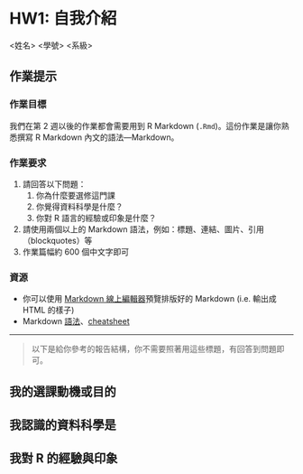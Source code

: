 HW1: 自我介紹
==============================

<姓名> <學號> <系級>

## 作業提示

### 作業目標

我們在第 2 週以後的作業都會需要用到 R Markdown (`.Rmd`)。這份作業是讓你熟悉撰寫 R Markdown 內文的語法—Markdown。
  
### 作業要求

1. 請回答以下問題：
   1. 你為什麼要選修這門課
   2. 你覺得資料科學是什麼？
   3. 你對 R 語言的經驗或印象是什麼？ 
2. 請使用兩個以上的 Markdown 語法，例如：標題、連結、圖片、引用（blockquotes）等
3. 作業篇幅約 600 個中文字即可

### 資源

- 你可以使用 [Markdown 線上編輯器](https://jbt.github.io/markdown-editor)預覽排版好的 Markdown (i.e. 輸出成 HTML 的樣子)
- Markdown [語法](https://markdown.tw)、[cheatsheet](https://guides.github.com/pdfs/markdown-cheatsheet-online.pdf)

- - -

> 以下是給你參考的報告結構，你不需要照著用這些標題，有回答到問題即可。

## 我的選課動機或目的

## 我認識的資料科學是

## 我對 R 的經驗與印象